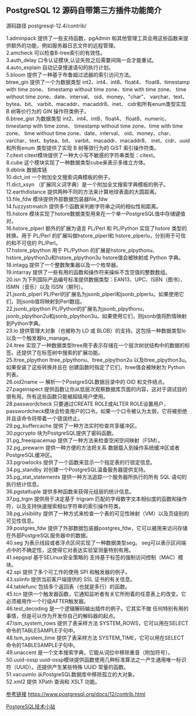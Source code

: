 
## PostgreSQL 12 源码自带第三方插件功能简介

源码路径 postgresql-12.4/contrib/<br/>

1.adminpack 提供了一些支持函数，pgAdmin 和其他管理工具会用这些函数来提供额外的功能，例如服务器日志文件的远程管理。<br/>
2.amcheck 可以检查B-tree索引的有效性。<br/>
3.auth_delay 口令认证模块,认证失败之后需要间隔一会才能重试。<br/>
4.auto_explain 自动记录慢速语句的执行计划。<br/>
5.bloom 提供了一种基于布鲁姆过滤器的索引访问方法。<br/>
btree_gin 提供了一个为数据类型 int2、int4、int8、float4、 float8、timestamp with time zone、 timestamp without time zone、time with time zone、 time without time zone、date、interval、 oid、money、"char"、 varchar、text、bytea、bit、 varbit、macaddr、macaddr8、inet、 cidr和所有enum类型实现 B 树等价行为的 GIN 操作符类例子。<br/>
6.btree_gist 为数据类型 int2、int4、int8、float4、 float8、numeric、timestamp with time zone、 timestamp without time zone、time with time zone、 time without time zone、date、interval、 oid、money、char、 varchar、text、bytea、bit、 varbit、macaddr、macaddr8、 inet、cidr、uuid和所有enum 类型提供了实现 B 树等效行为的 GiST 索引操作符类。<br/>
7.citext citext模块提供了一种大小写不敏感的字符串类型：citext。<br/>
8.cube 这个模块实现了一种数据类型cube来表示多维立方体。<br/>
9.dblink 数据库链<br/>
10.dict_int 一个附加全文搜索词典模板的例子。<br/>
11.dict_xsyn （扩展同义词字典）是一个附加全文搜索字典模板的例子。<br/>
12.earthdistance 提供两种不同的方法来计算地球表面的大圆距离。<br/>
13.file_fdw 模块提供外部数据包装器file_fdw<br/>
14.fuzzystrmatch 提供多个函数来判断字符串之间的相似性和距离。<br/>
15.hstore 模块实现了hstore数据类型用来在一个单一PostgreSQL值中存储键值对。<br/>
16.hstore_plperl 额外的扩展为语言 PL/Perl 和 PL/Python 实现了hstore 类型的转换。用于 PL/Perl 的扩展叫做hstore_plperl和 hstore_plperlu，分别用于可信的和不可信的 PL/Perl。<br/>
17.hstore_plpython 用于 PL/Python 的扩展是hstore_plpythonu、 hstore_plpython2u和hstore_plpython3u hstore值会被映射成 Python 字典。<br/>
18.intagg 提供了一个整数聚集器以及一个枚举器。<br/>
19.intarray 提供了一些有用的函数和操作符来操纵不含空值的整数数组。<br/>
20.isn 为下列国际产品编号标准提供数据类型：EAN13、UPC、ISBN（图书）、ISMN（音乐）以及 ISSN（期刊）。<br/>
21.jsonb_plperl PL/Perl的扩展名为jsonb_plperl和jsonb_plperlu。如果使用它们，则jsonb值将映射到Perl数组。<br/>
22.jsonb_plpython PL/Python的扩展名为jsonb_plpythonu，jsonb_plpython2u和jsonb_plpython3u。如果使用它们，则jsonb值将酌情映射到Python字典。<br/>
23.lo 提供管理大对象（也被称为 LO 或 BLOB）的支持。这包括一种数据类型lo以及一个触发器lo_manage。<br/>
24.ltree 实现了一种数据类型ltree用于表示存储在一个层次树状结构中的数据的标签。还提供了在标签树中搜索的扩展功能。<br/>
25.ltree_plpython ltree_plpythonu、ltree_plpython2u 以及ltree_plpython3u。如果安装了这些转换并且在 创建函数时指定了它们，ltree值会被映射为 Python 列表。<br/>
26.oid2name — 解析一个PostgreSQL数据目录中的 OID 和文件结点。<br/>
27.pageinspect 提供函数让你从低层次观察数据库页面的内容，这对于调试目的很有用。所有这些函数只能被超级用户使用。<br/>
28.passwordcheck 只要通过CREATE ROLE或ALTER ROLE设置用户，passwordcheck模块会检查用户的口令。如果一个口令被认为太弱，它将被拒绝并且该命令将带着一个错误终止。<br/>
29.pg_buffercache 提供了一种方法实时检查共享缓冲区。<br/>
30.pgcrypto 块为PostgreSQL提供了密码函数。<br/>
31.pg_freespacemap 提供了一种方法来检查空闲空间映射（FSM）。<br/>
32.pg_prewarm 提供一种方便的方法把关系 数据载入到操作系统缓冲区或者 PostgreSQL缓冲区。<br/>
33.pgrowlocks 提供了一个函数来显示一个指定表的行锁定信息。<br/>
34.pg_standby 对创建一个PostgreSQL温备服务器提供支持。<br/>
35.pg_stat_statements 提供一种方法追踪一个服务器所执行的所有 SQL 语句的执行统计信息。<br/>
36.pgstattuple 提供多种函数来获得元组层的统计信息。<br/>
37.pg_trgm 提供用于决定基于 trigram 匹配的字母数字文本相似度的函数和操作符，以及支持快速搜索相似字符串的索引操作符类。<br/>
38.pg_visibility 提供了一种方式来检查一个表的可见性映射（VM）以及页级别的可见性信息。<br/>
39.postgres_fdw 提供了外部数据包装器postgres_fdw，它可以被用来访问存储在外部PostgreSQL服务器中的数据。<br/>
40.seg 为表示线段或者浮点区间实现了一种数据类型seg。 seg可以表示区间端点中的不确定性，这使得它对表达实验室测量特别有用。<br/>
41.sepgsql 基于SELinux安全策略的 支持基于标签的强制访问控制（MAC）模块。<br/>
42.spi 提供了多个可工作的使用 SPI 和触发器的例子。<br/>
43.sslinfo 提供当前客户端提供的 SSL 证书的有关信息。<br/>
44.tablefunc 包括多个返回表（也就是多行）的函数。<br/>
45.tcn 提供一个触发器函数，它通知监听者有关它所附着的任意表上的改变。它必须被用作一个行级AFTER触发器。<br/>
46.test_decoding 是一个逻辑解码输出插件的例子。它其实不做 任何特别有用的事情，但是可以作为开发你自己的解码器的起点。<br/>
47.tsm_system_rows 提供了表采样方法 SYSTEM_ROWS，它可以用在SELECT 命令的TABLESAMPLE子句中。<br/>
48.tsm_system_time 提供了表采样方法 SYSTEM_TIME，它可以用在SELECT 命令的TABLESAMPLE子句中。<br/>
49.unaccent 是一个文本搜索字典，它能从词位中移除重音（附加符号）。<br/>
50.uuid-ossp uuid-ossp模块提供函数使用几种标准算法之一产生通用唯一标识符（UUID）。还提供产生某些特殊 UUID 常量的函数。<br/>
51.vacuumlo 从PostgreSQL数据库中移除孤立的大对象。<br/>
52.xml2 提供 XPath 查询和 XSLT 功能。<br/>

[参考链接](https://www.postgresql.org/docs/12/contrib.html) https://www.postgresql.org/docs/12/contrib.html

[PostgreSQL技术小站](https://cuipengdba.github.io/pger/)
